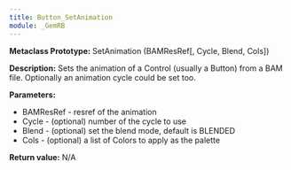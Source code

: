 ```yaml
---
title: Button_SetAnimation
module: _GemRB
---
```


**Metaclass Prototype:** SetAnimation (BAMResRef[, Cycle, Blend, Cols])

**Description:**  Sets the animation of a Control (usually a Button) from 
a BAM file. Optionally an animation cycle could be set too.

**Parameters:** 
  * BAMResRef - resref of the animation
  * Cycle - (optional) number of the cycle to use
  * Blend - (optional) set the blend mode, default is BLENDED 
  * Cols - (optional) a list of Colors to apply as the palette

**Return value:** N/A
